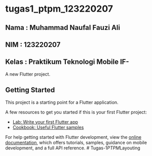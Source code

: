 # tugas1_ptpm_123220207
## Nama  : Muhammad Naufal Fauzi Ali
## NIM   : 123220207
## Kelas   : Praktikum Teknologi Mobile IF-

A new Flutter project.

## Getting Started

This project is a starting point for a Flutter application.

A few resources to get you started if this is your first Flutter project:

- [Lab: Write your first Flutter app](https://docs.flutter.dev/get-started/codelab)
- [Cookbook: Useful Flutter samples](https://docs.flutter.dev/cookbook)

For help getting started with Flutter development, view the
[online documentation](https://docs.flutter.dev/), which offers tutorials,
samples, guidance on mobile development, and a full API reference.
#   T u g a s - 1 _ P T P M _ L a y o u t i n g 
 
 
